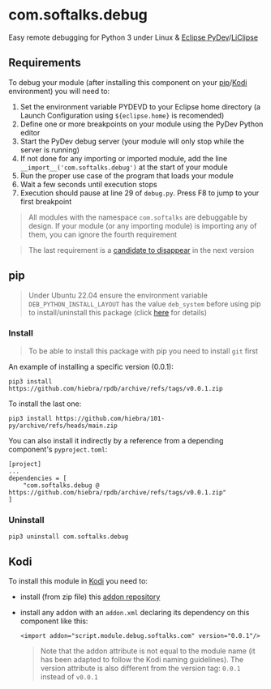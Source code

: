 # com.softalks.debug
Easy remote debugging for Python 3 under Linux & [Eclipse PyDev](https://www.pydev.org/)/[LiClipse](https://www.liclipse.com/)
## Requirements
To debug your module (after installing this component on your [pip](#pip)/[Kodi](#Kodi) environment) you will need to: 
1. Set the environment variable PYDEVD to your Eclipse home directory (a Launch Configuration using `${eclipse.home}` is recomended)
1. Define one or more breakpoints on your module using the PyDev Python editor
1. Start the PyDev debug server (your module will only stop while the server is running)
1. If not done for any importing or imported module, add the line `__import__('com.softalks.debug')` at the start of your module 
1. Run the proper use case of the program that loads your module
1. Wait a few seconds until execution stops
1. Execution should pause at line 29 of `debug.py`. Press F8 to jump to your first breakpoint
> All modules with the namespace `com.softalks` are debuggable by design. If your module (or any importing module) is importing any of them, you can ignore the fourth requirement

> The last requirement is a [candidate to disappear](https://github.com/hiebra/rpdb/issues/1) in the next version
## pip
> Under Ubuntu 22.04 ensure the environment variable `DEB_PYTHON_INSTALL_LAYOUT` has the value `deb_system` before using pip to install/uninstall this package (click [here](https://github.com/pypa/setuptools/issues/3269#issuecomment-1254507377) for details)
### Install
> To be able to install this package with pip you need to install `git` first

An example of installing a specific version (0.0.1):
```
pip3 install https://github.com/hiebra/rpdb/archive/refs/tags/v0.0.1.zip
```
To install the last one:
```
pip3 install https://github.com/hiebra/101-py/archive/refs/heads/main.zip
```
You can also install it indirectly by a reference from a depending component's `pyproject.toml`:
```
[project]
...
dependencies = [
    "com.softalks.debug @ https://github.com/hiebra/rpdb/archive/refs/tags/v0.0.1.zip"
]
```
### Uninstall
```
pip3 uninstall com.softalks.debug
```
## Kodi
To install this module in [Kodi](https://kodi.tv/) you need to:
* install (from zip file) this [addon repository](https://github.com/hiebra/repository.github/releases/latest)
* install any addon with an `addon.xml` declaring its dependency on this component like this:

  ```
  <import addon="script.module.debug.softalks.com" version="0.0.1"/>
  ```
  > Note that the addon attribute is not equal to the module name (it has been adapted to follow the Kodi naming guidelines). The version attribute is also different from the version tag: `0.0.1` instead of `v0.0.1`
